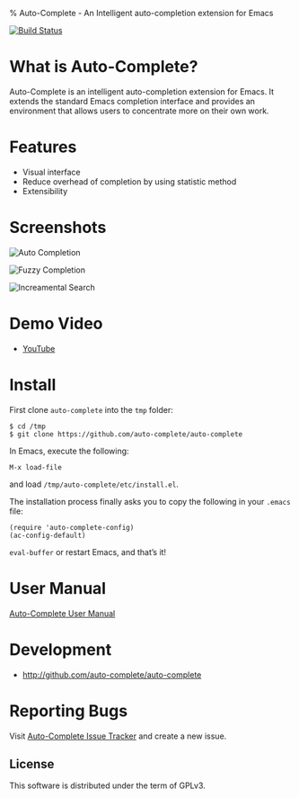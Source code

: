 % Auto-Complete - An Intelligent auto-completion extension for Emacs

[![Build Status](https://secure.travis-ci.org/auto-complete/auto-complete.png)](http://travis-ci.org/auto-complete/auto-complete)

# What is Auto-Complete?

Auto-Complete is an intelligent auto-completion extension for
Emacs. It extends the standard Emacs completion interface and provides
an environment that allows users to concentrate more on their own
work.

# Features

* Visual interface
* Reduce overhead of completion by using statistic method
* Extensibility

# Screenshots

![](doc/ac.png "Auto Completion")

![](doc/ac-fuzzy.png "Fuzzy Completion")

![](doc/ac-isearch.png "Increamental Search")

# Demo Video

* [YouTube](http://www.youtube.com/watch?v=rGVVnDxwJYE)

# Install

First clone `auto-complete` into the `tmp` folder:

```
$ cd /tmp
$ git clone https://github.com/auto-complete/auto-complete
```

In Emacs, execute the following:

```
M-x load-file
```

and load `/tmp/auto-complete/etc/install.el`.

The installation process finally asks you to copy the following in your `.emacs` file:

```
(require 'auto-complete-config)
(ac-config-default)
```

`eval-buffer` or restart Emacs, and that’s it!

# User Manual

[Auto-Complete User Manual](doc/manual.html)

# Development

* <http://github.com/auto-complete/auto-complete>

# Reporting Bugs

Visit
[Auto-Complete Issue Tracker](https://github.com/auto-complete/auto-complete/issues)
and create a new issue.

License
-------

This software is distributed under the term of GPLv3.
